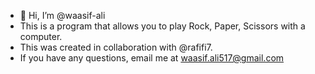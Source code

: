 - 👋 Hi, I’m @waasif-ali
- This is a program that allows you to play Rock, Paper, Scissors with a computer.
- This was created in collaboration with @rafifi7.
- If you have any questions, email me at waasif.ali517@gmail.com
<!---
waasif-ali/waasif-ali is a ✨ special ✨ repository because its `README.md` (this file) appears on your GitHub profile.
You can click the Preview link to take a look at your changes.
--->

